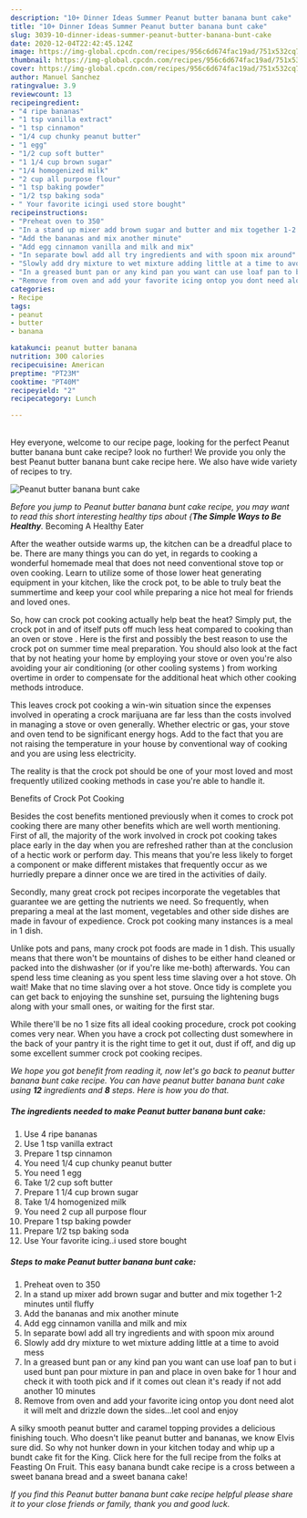 ```yaml
---
description: "10+ Dinner Ideas Summer Peanut butter banana bunt cake"
title: "10+ Dinner Ideas Summer Peanut butter banana bunt cake"
slug: 3039-10-dinner-ideas-summer-peanut-butter-banana-bunt-cake
date: 2020-12-04T22:42:45.124Z
image: https://img-global.cpcdn.com/recipes/956c6d674fac19ad/751x532cq70/peanut-butter-banana-bunt-cake-recipe-main-photo.jpg
thumbnail: https://img-global.cpcdn.com/recipes/956c6d674fac19ad/751x532cq70/peanut-butter-banana-bunt-cake-recipe-main-photo.jpg
cover: https://img-global.cpcdn.com/recipes/956c6d674fac19ad/751x532cq70/peanut-butter-banana-bunt-cake-recipe-main-photo.jpg
author: Manuel Sanchez
ratingvalue: 3.9
reviewcount: 13
recipeingredient:
- "4 ripe bananas"
- "1 tsp vanilla extract"
- "1 tsp cinnamon"
- "1/4 cup chunky peanut butter"
- "1 egg"
- "1/2 cup soft butter"
- "1 1/4 cup brown sugar"
- "1/4 homogenized milk"
- "2 cup all purpose flour"
- "1 tsp baking powder"
- "1/2 tsp baking soda"
- " Your favorite icingi used store bought"
recipeinstructions:
- "Preheat oven to 350"
- "In a stand up mixer add brown sugar and butter and mix together 1-2 minutes until fluffy"
- "Add the bananas and mix another minute"
- "Add egg cinnamon vanilla and milk and mix"
- "In separate bowl add all try ingredients and with spoon mix around"
- "Slowly add dry mixture to wet mixture adding little at a time to avoid mess"
- "In a greased bunt pan or any kind pan you want can use loaf pan to but i used bunt pan pour mixture in pan and place in oven bake for 1 hour and check it with tooth pick and if it comes out clean it&#39;s ready if not add another 10 minutes"
- "Remove from oven and add your favorite icing ontop you dont need alot it will melt and drizzle down the sides...let cool and enjoy"
categories:
- Recipe
tags:
- peanut
- butter
- banana

katakunci: peanut butter banana 
nutrition: 300 calories
recipecuisine: American
preptime: "PT23M"
cooktime: "PT40M"
recipeyield: "2"
recipecategory: Lunch

---
```

<br>
Hey everyone, welcome to our recipe page, looking for the perfect Peanut butter banana bunt cake recipe? look no further! We provide you only the best Peanut butter banana bunt cake recipe here. We also have wide variety of recipes to try.
<br>


![Peanut butter banana bunt cake](https://img-global.cpcdn.com/recipes/956c6d674fac19ad/751x532cq70/peanut-butter-banana-bunt-cake-recipe-main-photo.jpg)

<i>Before you jump to Peanut butter banana bunt cake recipe, you may want to read this short interesting healthy tips about {<strong>The Simple Ways to Be Healthy</strong>.</i>
Becoming A Healthy Eater


After the weather outside warms up, the kitchen can be a dreadful place to be. There are many things you can do yet, in regards to cooking a wonderful homemade meal that does not need conventional stove top or oven cooking. Learn to utilize some of those lower heat generating equipment in your kitchen, like the crock pot, to be able to truly beat the summertime and keep your cool while preparing a nice hot meal for friends and loved ones.

So, how can crock pot cooking actually help beat the heat? Simply put, the crock pot in and of itself puts off much less heat compared to cooking than an oven or stove . Here is the first and possibly the best reason to use the crock pot on summer time meal preparation. You should also look at the fact that by not heating your home by employing your stove or oven you're also avoiding your air conditioning (or other cooling systems ) from working overtime in order to compensate for the additional heat which other cooking methods introduce.

This leaves crock pot cooking a win-win situation since the expenses involved in operating a crock marijuana are far less than the costs involved in managing a stove or oven generally. Whether electric or gas, your stove and oven tend to be significant energy hogs. Add to the fact that you are not raising the temperature in your house by conventional way of cooking and you are using less electricity.

 The reality is that the crock pot should be one of your most loved and most frequently utilized cooking methods in case you're able to handle it.  

Benefits of Crock Pot Cooking

Besides the cost benefits mentioned previously when it comes to crock pot cooking there are many other benefits which are well worth mentioning. First of all, the majority of the work involved in crock pot cooking takes place early in the day when you are refreshed rather than at the conclusion of a hectic work or perform day. This means that you're less likely to forget a component or make different mistakes that frequently occur as we hurriedly prepare a dinner once we are tired in the activities of daily.

Secondly, many great crock pot recipes incorporate the vegetables that guarantee we are getting the nutrients we need. So frequently, when preparing a meal at the last moment, vegetables and other side dishes are made in favour of expedience. Crock pot cooking many instances is a meal in 1 dish.

 Unlike pots and pans, many crock pot foods are made in 1 dish. This usually means that there won't be mountains of dishes to be either hand cleaned or packed into the dishwasher (or if you're like me-both) afterwards. You can spend less time cleaning as you spent less time slaving over a hot stove. Oh wait! Make that no time slaving over a hot stove. Once tidy is complete you can get back to enjoying the sunshine set, pursuing the lightening bugs along with your small ones, or waiting for the first star.

While there'll be no 1 size fits all ideal cooking procedure, crock pot cooking comes very near. When you have a crock pot collecting dust somewhere in the back of your pantry it is the right time to get it out, dust if off, and dig up some excellent summer crock pot cooking recipes.


<i>We hope you got benefit from reading it, now let's go back to peanut butter banana bunt cake recipe. You can have peanut butter banana bunt cake using <strong>12</strong> ingredients and <strong>8</strong> steps. Here is how you do that.
</i>

##### The ingredients needed to make Peanut butter banana bunt cake:

1. Use 4 ripe bananas
1. Use 1 tsp vanilla extract
1. Prepare 1 tsp cinnamon
1. You need 1/4 cup chunky peanut butter
1. You need 1 egg
1. Take 1/2 cup soft butter
1. Prepare 1 1/4 cup brown sugar
1. Take 1/4 homogenized milk
1. You need 2 cup all purpose flour
1. Prepare 1 tsp baking powder
1. Prepare 1/2 tsp baking soda
1. Use  Your favorite icing..i used store bought


##### Steps to make Peanut butter banana bunt cake:

1. Preheat oven to 350
1. In a stand up mixer add brown sugar and butter and mix together 1-2 minutes until fluffy
1. Add the bananas and mix another minute
1. Add egg cinnamon vanilla and milk and mix
1. In separate bowl add all try ingredients and with spoon mix around
1. Slowly add dry mixture to wet mixture adding little at a time to avoid mess
1. In a greased bunt pan or any kind pan you want can use loaf pan to but i used bunt pan pour mixture in pan and place in oven bake for 1 hour and check it with tooth pick and if it comes out clean it&#39;s ready if not add another 10 minutes
1. Remove from oven and add your favorite icing ontop you dont need alot it will melt and drizzle down the sides...let cool and enjoy


A silky smooth peanut butter and caramel topping provides a delicious finishing touch. Who doesn&#39;t like peanut butter and bananas, we know Elvis sure did. So why not hunker down in your kitchen today and whip up a bundt cake fit for the King. Click here for the full recipe from the folks at Feasting On Fruit. This easy banana bundt cake recipe is a cross between a sweet banana bread and a sweet banana cake! 

<i>If you find this Peanut butter banana bunt cake recipe helpful please share it to your close friends or family, thank you and good luck.</i>
